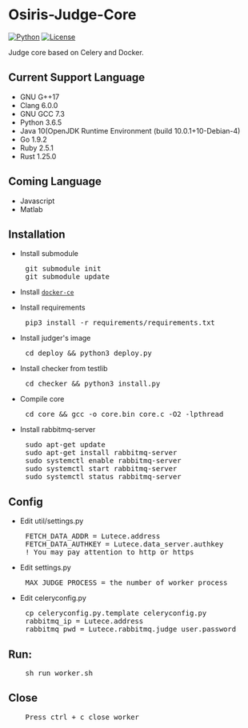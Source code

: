 # Osiris-Judge-Core
[![Python](https://img.shields.io/badge/python-3.5.4-orange.svg?style=flat-square)](https://www.python.org/downloads/release/python-354/)
[![License](https://img.shields.io/badge/License-GPLv3-ff69b4.svg?style=flat-square)](https://www.gnu.org/licenses/gpl.html)



Judge core based on Celery and Docker.

## Current Support Language

+ GNU G++17
+ Clang 6.0.0
+ GNU GCC 7.3
+ Python 3.6.5
+ Java 10(OpenJDK Runtime Environment (build 10.0.1+10-Debian-4)
+ Go 1.9.2
+ Ruby 2.5.1
+ Rust 1.25.0

## Coming Language

+ Javascript
+ Matlab

## Installation

+ Install submodule
<pre>
    git submodule init
    git submodule update
</pre>

+ Install [`docker-ce`](https://docs.docker.com/install/linux/docker-ce/ubuntu/#install-docker-ce-1)

+ Install requirements
<pre>
    pip3 install -r requirements/requirements.txt
</pre>

+ Install judger's image
<pre>
    cd deploy && python3 deploy.py
</pre>

+ Install checker from testlib
<pre>
    cd checker && python3 install.py
</pre>

+ Compile core
<pre>
    cd core && gcc -o core.bin core.c -O2 -lpthread
</pre>

+ Install rabbitmq-server

<pre>
    sudo apt-get update
    sudo apt-get install rabbitmq-server
    sudo systemctl enable rabbitmq-server
    sudo systemctl start rabbitmq-server
    sudo systemctl status rabbitmq-server
</pre>

## Config

+ Edit util/settings.py
<pre>
    FETCH_DATA_ADDR = Lutece.address
    FETCH_DATA_AUTHKEY = Lutece.data_server.authkey
    ! You may pay attention to http or https
</pre>

+ Edit settings.py
<pre>
    MAX_JUDGE_PROCESS = the number of worker process
</pre>

+ Edit celeryconfig.py
<pre>
    cp celeryconfig.py.template celeryconfig.py
    rabbitmq_ip = Lutece.address
    rabbitmq_pwd = Lutece.rabbitmq.judge_user.password
</pre>

## Run:
<pre>
    sh run_worker.sh
</pre>

## Close
<pre>
    Press ctrl + c close worker
</pre>